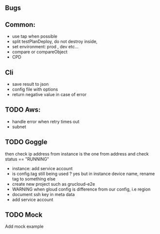 ## Bugs

## Common:

- use tap when possible
- split testPlanDeploy, do not destroy inside,
- set environment: prod , dev etc...
- compare or compareObject
- CPD

## Cli

- save result to json
- config file with options
- return negative value in case of error

## TODO Aws:

- handle error when retry times out
- subnet

## TODO Goggle

then check ip address from instance is the one from address and check status == "RUNNING"

- instance: add service account
- is config.tag still being used ? yes but in instance device name, rename tag to something else
- create new project such as grucloud-e2e
- WARNING when gloud config is difference from our config, i.e region
- document ssh key in meta data
- add service account

## TODO Mock

Add mock example
